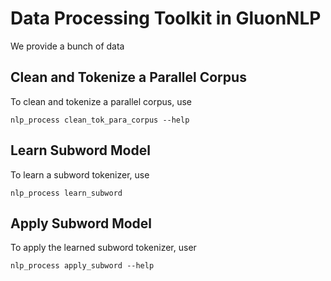# Data Processing Toolkit in GluonNLP
We provide a bunch of data 

## Clean and Tokenize a Parallel Corpus

To clean and tokenize a parallel corpus, use
```
nlp_process clean_tok_para_corpus --help
```

## Learn Subword Model

To learn a subword tokenizer, use
```
nlp_process learn_subword 
```


## Apply Subword Model
To apply the learned subword tokenizer, user
```
nlp_process apply_subword --help
```
